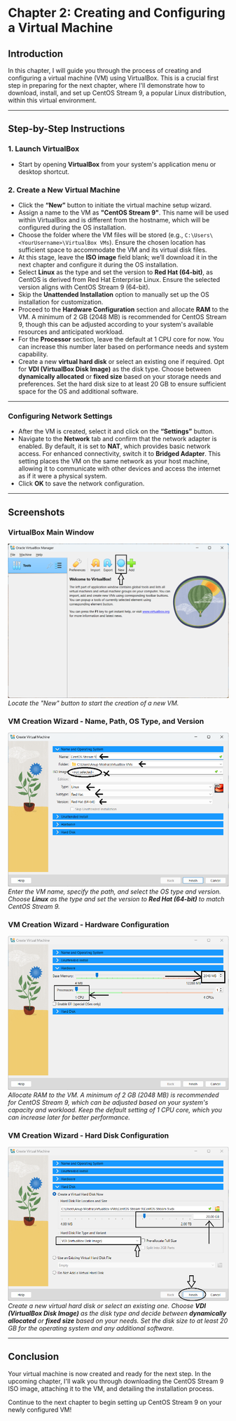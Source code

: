 # Chapter 2: Creating and Configuring a Virtual Machine

## Introduction
In this chapter, I will guide you through the process of creating and configuring a virtual machine (VM) using VirtualBox. This is a crucial first step in preparing for the next chapter, where I'll demonstrate how to download, install, and set up CentOS Stream 9, a popular Linux distribution, within this virtual environment.

---

## Step-by-Step Instructions

### 1. Launch VirtualBox
- Start by opening **VirtualBox** from your system's application menu or desktop shortcut.

### 2. Create a New Virtual Machine
- Click the **“New”** button to initiate the virtual machine setup wizard.
- Assign a name to the VM as **"CentOS Stream 9"**. This name will be used within VirtualBox and is different from the hostname, which will be configured during the OS installation.
- Choose the folder where the VM files will be stored (e.g., `C:\Users\<YourUsername>\VirtualBox VMs`). Ensure the chosen location has sufficient space to accommodate the VM and its virtual disk files.
- At this stage, leave the **ISO image** field blank; we’ll download it in the next chapter and configure it during the OS installation.
- Select **Linux** as the type and set the version to **Red Hat (64-bit)**, as CentOS is derived from Red Hat Enterprise Linux. Ensure the selected version aligns with CentOS Stream 9 (64-bit).
- Skip the **Unattended Installation** option to manually set up the OS installation for customization.
- Proceed to the **Hardware Configuration** section and allocate **RAM** to the VM. A minimum of 2 GB (2048 MB) is recommended for CentOS Stream 9, though this can be adjusted according to your system's available resources and anticipated workload.
- For the **Processor** section, leave the default at 1 CPU core for now. You can increase this number later based on performance needs and system capability.
- Create a new **virtual hard disk** or select an existing one if required. Opt for **VDI (VirtualBox Disk Image)** as the disk type. Choose between **dynamically allocated** or **fixed size** based on your storage needs and preferences. Set the hard disk size to at least 20 GB to ensure sufficient space for the OS and additional software.

---

### Configuring Network Settings

- After the VM is created, select it and click on the **“Settings”** button.
- Navigate to the **Network** tab and confirm that the network adapter is enabled. By default, it is set to **NAT**, which provides basic network access. For enhanced connectivity, switch it to **Bridged Adapter**. This setting places the VM on the same network as your host machine, allowing it to communicate with other devices and access the internet as if it were a physical system.
- Click **OK** to save the network configuration.

---

## Screenshots

### VirtualBox Main Window
![VirtualBox Main Window](screenshots/00-virtualbox-main-window-new-button-highlighted.png)  
*Locate the "New" button to start the creation of a new VM.*

### VM Creation Wizard - Name, Path, OS Type, and Version
![VM Creation Wizard - Name, Path, OS Type, and Version](screenshots/01-vm-creation-wizard-name-path-os-type-version.png)  
*Enter the VM name, specify the path, and select the OS type and version. Choose **Linux** as the type and set the version to **Red Hat (64-bit)** to match CentOS Stream 9.*

### VM Creation Wizard - Hardware Configuration
![VM Creation Wizard - OS Type and Version Selection](screenshots/02-vm-creation-wizard-os-type-version-selection.png)  
*Allocate RAM to the VM. A minimum of 2 GB (2048 MB) is recommended for CentOS Stream 9, which can be adjusted based on your system's capacity and workload. Keep the default setting of 1 CPU core, which you can increase later for better performance.*

### VM Creation Wizard - Hard Disk Configuration
![VM Creation Wizard - Hard Disk Configuration](screenshots/03-vm-creation-wizard-hard-disk-configuration.png)  
*Create a new virtual hard disk or select an existing one. Choose **VDI (VirtualBox Disk Image)** as the disk type and decide between **dynamically allocated** or **fixed size** based on your needs. Set the disk size to at least 20 GB for the operating system and any additional software.*

---

## Conclusion
Your virtual machine is now created and ready for the next step. In the upcoming chapter, I'll walk you through downloading the CentOS Stream 9 ISO image, attaching it to the VM, and detailing the installation process.

Continue to the next chapter to begin setting up CentOS Stream 9 on your newly configured VM!
